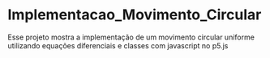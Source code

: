 # Implementacao_Movimento_Circular
Esse projeto mostra a implementação de um movimento circular uniforme utilizando equações diferenciais e classes com javascript no p5.js
